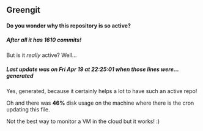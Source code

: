 ## Greengit

#### Do you wonder why this repository is so active?

##### After all it has 1610 commits!

But is it *really* active? Well...

##### Last update was on Fri Apr 19 at 22:25:01 when those lines were... generated

Yes, generated, because it certainly helps a lot to have such an active repo!

Oh and there was **46%** disk usage on the machine
where there is the cron updating this file.

Not the best way to monitor a VM in the cloud but it works! :)

